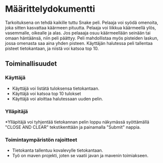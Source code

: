 # Määrittelydokumentti

Tarkoituksena on tehdä kaikille tuttu Snake peli. Pelaaja voi syödä omenoita, joka sitten kasvattaa käärmeen pituutta.
Pelaaja voi liikkua käärmeellä ylös, vasemmalle, oikealle ja alas. Jos pelaaaja osuu käärmeellään seinään tai omaan häntäänsä, niin peli päättyy. Peli mahdollistaa myös pisteiden laskun, jossa omenasta saa aina yhden pisteen. Käyttäjän halutessa peli tallentaa pisteet tietokantaan, ja niistä voi katsoa top 10.

## Toiminallisuudet

### Käyttäjä
* Käyttäjä voi listätä tuloksensa tietokantaan.
* Käyttäjä voi katsoa top 10 tulokset
* Käyttäjä voi aloittaa halutessaan uuden pelin.

### Ylläpitäjä
*Ylläpitäjä voi tyhjentää tietokannan pelin loppu näkymässä syöttämällä "CLOSE AND CLEAR" tekstikenttään ja painamalla "Submit" nappia.

### Toimintaympäristön rajoitteet
* Tietokanta tallentuu kovalevylle tietokantaan.
* Työ on maven projekti, joten se vaatii javan ja mavenin toimiakseen.
